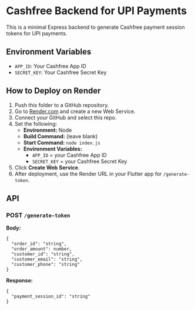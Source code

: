 # Cashfree Backend for UPI Payments

This is a minimal Express backend to generate Cashfree payment session tokens for UPI payments.

## Environment Variables
- `APP_ID`: Your Cashfree App ID
- `SECRET_KEY`: Your Cashfree Secret Key

## How to Deploy on Render

1. Push this folder to a GitHub repository.
2. Go to [Render.com](https://render.com/) and create a new Web Service.
3. Connect your GitHub and select this repo.
4. Set the following:
   - **Environment:** Node
   - **Build Command:** (leave blank)
   - **Start Command:** `node index.js`
   - **Environment Variables:**
     - `APP_ID` = your Cashfree App ID
     - `SECRET_KEY` = your Cashfree Secret Key
5. Click **Create Web Service**.
6. After deployment, use the Render URL in your Flutter app for `/generate-token`.

## API
### POST `/generate-token`
**Body:**
```
{
  "order_id": "string",
  "order_amount": number,
  "customer_id": "string",
  "customer_email": "string",
  "customer_phone": "string"
}
```
**Response:**
```
{
  "payment_session_id": "string"
}
``` 